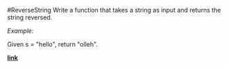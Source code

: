 #ReverseString
Write a function that takes a string as input and returns the string reversed.

*Example:*
    
Given s = "hello", return "olleh".

[**link**](https://leetcode.com/problems/reverse-string/ "URL")
